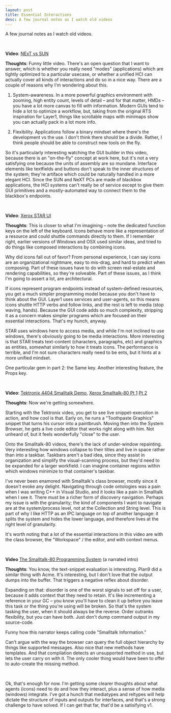 ```yaml
---
layout: post
title: Essential Interactions
desc: A few journal notes as I watch old videos
---
```


A few journal notes as I watch old videos.

<br>

**Video**: [NExT vs SUN](https://www.youtube.com/watch?v=oc40mLKRx7g)

**Thoughts**: Funny little video. There's an open question that I want to answer, which is whether you really need "modes" (applications) which are tightly optimized to a particular usecase, or whether a unified HCI can actually cover all kinds of interactions and do so in a nice way. There are a couple of reasons why I'm wondering about this.

 1. System-awareness. In a more powerful graphics environment with zooming, high entity count, levels of detail &ndash; and for that matter, HMDs &ndash; you have a lot more canvas to fill with information. Modern GUIs tend to hide a lot to optimize a workflow, but, taking from the original RTS inspiration for Layer1, things like scrollable maps with minimaps show you can actually pack in a lot more info.

 2. Flexibility. Applications follow a binary mindset where there's the development vs the use. I don't think there should be a divide. Rather, I think people should be able to construct new tools on the fly.

So it's particularly interesting watching the GUI builder in this video, because there is an "on-the-fly" concept at work here, but it's not a very satisfying one because the units of assembly are so mundane. Interface elements like textfields and buttons don't speak to the inner structures of the system; they're artiface which could be naturally handled in a more elegant HCI. Since the SUN and NeXT PCs are made of blackbox applications, the HCI systems can't really be of service except to give them GUI primitives and a mostly-automated way to connect them to the blackbox's endpoints.

<br>

**Video**: [Xerox STAR UI](https://www.youtube.com/watch?v=Cn4vC80Pv6Q)

**Thoughts**: This is closer to what I'm imagining &ndash; note the dedicated function keys on the left of the keyboard. Icons behave more like a representation of a resource and could shuttle commands directly to them. If I remember right, earlier versions of Windows and OSX used similar ideas, and tried to do things like composed interactions by combining icons.

Why did icons fall out of favor? From personal experience, I can say icons are an organizational nightmare, easy to mis-drag, and hard to predict when composing. Part of these issues have to do with screen real-estate and rendering capabilities, so they're solveable. Part of these issues, as I think I'm going to assert a lot, are architectural.

If icons represent program endpoints instead of system-defined resources, you get a much simpler programming model because you don't have to think about the GUI. Layer1 uses services and user-agents, so this means icons shuttle HTTP verbs and follow links, and the rest is left to media (stop waving, hands). Because the GUI code adds so much complexity, stripping it as a concern makes simpler programs which are focused on their essential interactions. That's my hunch, anyway.

STAR uses windows here to access media, and while I'm not inclined to use windows, there's obviously going to be media interactions. More interesting is that STAR treats text-content (characters, paragraphs, etc) and graphics as entities, somewhat similarly to how it treats icons. The performance is terrible, and I'm not sure characters really need to be ents, but it hints at a more unified mindset.

One particular gem in part 2: the Same key. Another interesting feature, the Props key.

<br>

**Video**: [Tektronix 4404 Smalltalk Demo](https://www.youtube.com/watch?v=8yxCJfayW-8), [Xerox Smalltalk-80 Pt 1](https://www.youtube.com/watch?v=JyaQavN9rVA) [Pt 2](https://www.youtube.com/watch?v=cpjOd5ge2MA)

**Thoughts**: Now we're getting somewhere.

Starting with the Tektronix video, you get to see live snippet-execution in action, and how cool is that. Early on, he runs a "Toothpaste Graphics" snippet that turns his cursor into a paintbrush. Moving then into the System Browser, he gets a live code editor that works right along with him. Not unheard of, but it feels wonderfully "close" to the user.

Onto the Smalltalk-80 videos, there's the lack of under-window repainting. Very interesting how windows collapse to their titles and live in space rather than into a taskbar. Taskbars aren't a bad idea, since they assist in organization and simplify the visual-scanning process, but they'd need to be expanded for a larger workfield. I can imagine container regions within which windows minimize to that container's taskbar.

I've never been enamored with Smalltalk's class browser, mostly since it doesn't evoke any delight. Navigating through code ontologies was a pain when I was writing C++ in Visual Studio, and it looks like a pain in Smalltalk when I see it. There must be a richer form of discovery navigation. Perhaps my issue is with the granularity; the kind of components I want to navigate are at the system/process level, not at the Collection and String level. This is part of why I like HTTP as an IPC language on top of another language: it splits the system and hides the lower language, and therefore lives at the right level of granularity.

It's worth noting that a lot of the essential interactions in this video are with the class browser, the "Workspace" / the editor, and with context menus.

<br>

**Video** [The Smalltalk-80 Programming System](https://www.youtube.com/watch?v=JLPiMl8XUKU) (a narrated intro)

**Thoughts**: You know, the text-snippet evaluation is interesting. Plan9 did a similar thing with Acme. It's interesting, but I don't love that the output dumps into the buffer. That triggers a negative reflex about disorder.

Expanding on that: disorder is one of the worst signals to set off for a user, because it adds context that they need to retain. It's like incrementing a reference in your GC &ndash; you know you'll have to clean it up before you leave this task or the thing you're using will be broken. So that's the system tasking the user, when it should always be the reverse. Order outranks flexibility, but you can have both. Just don't dump command output in my source-code.

Funny how this narrator keeps calling code "Smalltalk Information."

Can't argue with the way the browser can query the full object hierarchy by things like supported messages. Also nice that new methods have templates. And that compilation detects an unsupported method in use, but lets the user carry on with it. The only cooler thing would have been to offer to auto-create the missing method.

<br>

Ok, that's enough for now. I'm getting some clearer thoughts about what agents (icons) need to do and how they interact, plus a sense of how media (windows) integrate. I've got a hunch that mediatypes and reltypes will help dictate the structure of inputs and outputs for interfaces, and that's a strong challenge to have solved. If I can get that far, that'd be a satisifying v1.